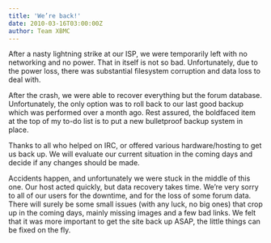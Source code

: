 ```yaml
---
title: 'We’re back!'
date: 2010-03-16T03:00:00Z
author: Team XBMC
---
```

After a nasty lightning strike at our ISP, we were temporarily left with no networking and no power. That in itself is not so bad. Unfortunately, due to the power loss, there was substantial filesystem corruption and data loss to deal with.

 After the crash, we were able to recover everything but the forum database. Unfortunately, the only option was to roll back to our last good backup which was performed over a month ago. Rest assured, the boldfaced item at the top of my to-do list is to put a new bulletproof backup system in place.

 Thanks to all who helped on IRC, or offered various hardware/hosting to get us back up. We will evaluate our current situation in the coming days and decide if any changes should be made.

 Accidents happen, and unfortunately we were stuck in the middle of this one. Our host acted quickly, but data recovery takes time. We’re very sorry to all of our users for the downtime, and for the loss of some forum data. There will surely be some small issues (with any luck, no big ones) that crop up in the coming days, mainly missing images and a few bad links. We felt that it was more important to get the site back up ASAP, the little things can be fixed on the fly.

 